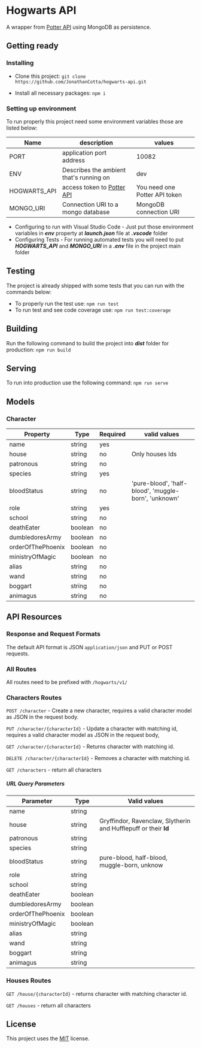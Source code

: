 # Hogwarts API

A wrapper from [Potter API](https://potterapi.com/) using MongoDB as persistence.

## Getting ready
### Installing

- Clone this project: `git clone https://github.com/JonathanCotta/hogwarts-api.git`

-  Install all necessary packages: `npm i`

### Setting up environment
 To run properly this project need some environment variables those are listed below:

|Name          | description                                          | values
|--------------|------------------------------------------------------|--------------------------------|
| PORT         |  application port address                            | 10082                          |
| ENV          | Describes the ambient that's running on              | dev                            |
| HOGWARTS_API | access token to [Potter API](https://potterapi.com/) | You need one Potter API token  |
| MONGO_URI    | Connection URI to a mongo database                   | MongoDB connection URI         |

- Configuring to run with Visual Studio Code
		 - Just put those environment variables in ***env*** property at ***launch.json*** file at ***.vscode*** folder
 - Configuring Tests
		 - For running automated tests you will need to put ***HOGWARTS_API*** and ***MONGO_URI*** in a ***.env*** file in the project main folder

## Testing
The project is already shipped with some tests that you can run with the commands below:

- To properly run the test use: `npm run test`
- To run test and see code coverage use: `npm run test:coverage`

## Building
Run the following command to build the project into ***dist*** folder for production: `npm run build`

## Serving
To run into production use the following command: `npm run serve`

## Models

### Character

| Property   |  Type  |  Required   | valid values                                        |
|--------------|--------|-------------|-----------------------------------------------------|
|  name        | string |  yes        |                                                     |
|  house       | string |  no         | Only houses Ids                                     |
|  patronous   | string |  no         |                                                     |
|  species     | string |  yes        |                                                     |
|  bloodStatus | string |  no         | 'pure-blood', 'half-blood', 'muggle-born', 'unknown'|
|  role        | string |  yes        |                                                     |
|  school      | string |  no         |                                                     |
|  deathEater  | boolean |  no        |                                                     |
|  dumbledoresArmy | boolean | no     |                                                     |
|  orderOfThePhoenix | boolean | no   |                                                     |
|  ministryOfMagic | boolean | no     |                                                     |
|  alias       | string | no          |                                                     |
|  wand        | string |  no         |                                                     |
|  boggart     | string |  no         |                                                     |
|  animagus    | string |  no         |

## API Resources

### Response and Request Formats
The default API format is JSON `application/json` and PUT or POST requests.


 ### All Routes
All routes need to be prefixed with  `/hogwarts/v1/`

 ### Characters Routes
 `POST /character` - Create a new character, requires a valid character model as JSON in the request body.

 `PUT /character/{characterId}` - Update a character with matching id,  requires a valid character model as JSON in the request body,

`GET /character/{characterId}` - Returns character with matching id.

`DELETE /character/{characterId}` - Removes a character with matching id.

`GET /characters` - return all characters
##### URL Query Parameters

| Parameter    |  Type  |  Valid values                                                   |
|--------------|--------|-----------------------------------------------------------------|
|  name        | string |                                                                 |
|  house       | string | Gryffindor, Ravenclaw, Slytherin and Hufflepuff or their **Id** |
|  patronous   | string |                                                                 |
|  species     | string |                                                                 |
|  bloodStatus | string | pure-blood, half-blood, muggle-born, unknow                     |
|  role        | string |                                                                 |
|  school      | string |                                                                 |
|  deathEater  | boolean |                                                                |
|  dumbledoresArmy | boolean |                                                            |
|  orderOfThePhoenix | boolean |                                                          |
|  ministryOfMagic | boolean |                                                            |
|  alias       | string |                                                                 |
|  wand        | string |                                                                 |
|  boggart     | string |                                                                 |
|  animagus    | string |                                                                 |


 ### Houses Routes
`GET /house/{characterId}` - returns character with matching character id.

`GET /houses` - return all characters

## License
This project uses the [MIT](https://github.com/JonathanCotta/hogwarts-api/blob/master/LICENSE.md) license.